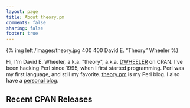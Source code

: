 ```yaml
---
layout: page
title: About theory.pm
comments: false
sharing: false
footer: true
---
```


{% img left /images/theory.jpg 400 400 David E. “Theory” Wheeler %}

Hi, I'm David E. Wheeler, a.k.a. "theory", a.k.a.
[DWHEELER](https://metacpan.org/author/DWHEELER "DWHEELER's CPAN Distributions")
on CPAN. I've been hacking Perl since 1995, when I first started programming.
Perl was my first language, and still my favorite. [theory.pm](/) is my Perl
blog. I also have a [personal blog](http://justatheory.com/ "Just a Theory").

Recent CPAN Releases
--------------------

<script type="text/javascript">
function dists(data) {
    document.write('<dl>');
    for (i in data.hits.hits) {
        var dist = data.hits.hits[i].fields;
        document.write(
            '<dt><a href="http://beta.metacpan.org/release/DWHEELER/' + dist.name +
            '">' + dist["metadata.name"] + '</a></dt>' +
            '<dd>' + dist["metadata.abstract"] + '</dd>'
        );
    }
    document.write('</dl>');
}
 </script>
 
<script type="text/javascript"
         src="http://api.metacpan.org/v0/release/_search?q=author:DWHEELER+AND+status:latest;fields=name,metadata.name,metadata.abstract;size=10;sort=date:desc;callback=dists">
</script>
